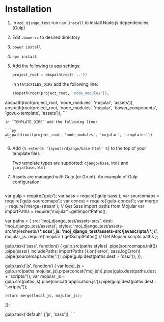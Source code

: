 # Installation

1. In `moj_django_test` run `npm install` to install Node.js dependencies (Gulp)
2. Edit `.bowerrc` to desired directory
3. `bower install`
4. `npm install`
5. Add the following to app settings:
	```py
	project_root = abspath(root('..'))
	```

	in `STATICFILES_DIRS` add the following line:

	```py
	abspath(root(project_root, 'node_modules')),
  abspath(root(project_root, 'node_modules', 'mojular', 'assets')),
  abspath(root(project_root, 'node_modules', 'mojular', 'bower_components', 'govuk-template', 'assets')),
	```

	in `TEMPLATE_DIRS` add the following line:

	```py
	abspath(root(project_root, 'node_modules', 'mojular', 'templates'))
	```

6. Add `{% extends 'layouts/django/base.html' %}` to the top of your template files

	Two template types are supported: `django/base.html` and `jinja/base.html`

7. Assets are managed with Gulp (or Grunt). An example of Gulp configuration:

	```js
  var gulp = require('gulp');
  var sass = require('gulp-sass');
  var sourcemaps = require('gulp-sourcemaps');
  var concat = require('gulp-concat');
  var merge = require('merge-stream');
  // Get Sass import paths from Mojular
  var importPaths = require('mojular').getImportPaths();

  var paths = {
    src: 'moj_django_test/assets-src/',
    dest: 'moj_django_test/assets/',
    styles: 'moj_django_test/assets-src/stylesheets/**/*.scss',
    js: 'moj_django_test/assets-src/javascripts/**/*.js',
    mojular_js: require('mojular').getScriptPaths() // Get Mojular scripts paths
  };

  gulp.task('sass', function() {
    gulp.src(paths.styles)
      .pipe(sourcemaps.init())
      .pipe(sass({ includePaths: importPaths }).on('error', sass.logError))
      .pipe(sourcemaps.write('.'))
      .pipe(gulp.dest(paths.dest + 'css/'));
  });

  gulp.task('js', function() {
    var local_js = gulp.src(paths.mojular_js).pipe(concat('moj.js')).pipe(gulp.dest(paths.dest + 'scripts/'));
    var mojular_js = gulp.src(paths.js).pipe(concat('application.js')).pipe(gulp.dest(paths.dest + 'scripts/'));

    return merge(local_js, mojular_js);
  });

  gulp.task('default', ['js', 'sass']);
	```
